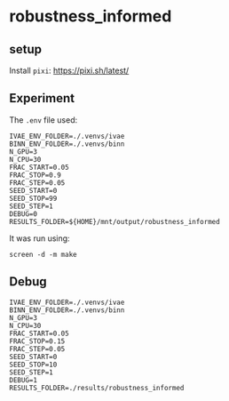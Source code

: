 # robustness_informed


## setup

Install `pixi`: https://pixi.sh/latest/

## Experiment

The `.env` file used:

```
IVAE_ENV_FOLDER=./.venvs/ivae
BINN_ENV_FOLDER=./.venvs/binn
N_GPU=3
N_CPU=30
FRAC_START=0.05
FRAC_STOP=0.9
FRAC_STEP=0.05
SEED_START=0
SEED_STOP=99
SEED_STEP=1
DEBUG=0
RESULTS_FOLDER=${HOME}/mnt/output/robustness_informed
```

It was run using:
```
screen -d -m make
```

## Debug

```
IVAE_ENV_FOLDER=./.venvs/ivae
BINN_ENV_FOLDER=./.venvs/binn
N_GPU=3
N_CPU=30
FRAC_START=0.05
FRAC_STOP=0.15
FRAC_STEP=0.05
SEED_START=0
SEED_STOP=10
SEED_STEP=1
DEBUG=1
RESULTS_FOLDER=./results/robustness_informed
```